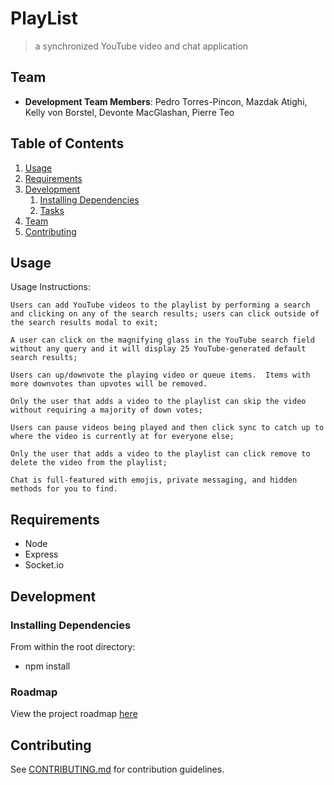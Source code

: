 # PlayList


> a synchronized YouTube video and chat application

## Team


  - __Development Team Members__: Pedro Torres-Pincon, Mazdak Atighi, Kelly von Borstel, Devonte MacGlashan, Pierre Teo

## Table of Contents

1. [Usage](#Usage)
1. [Requirements](#requirements)
1. [Development](#development)
    1. [Installing Dependencies](#installing-dependencies)
    1. [Tasks](#tasks)
1. [Team](#team)
1. [Contributing](#contributing)

## Usage

Usage Instructions:

    Users can add YouTube videos to the playlist by performing a search
    and clicking on any of the search results; users can click outside of the search results modal to exit;

    A user can click on the magnifying glass in the YouTube search field without any query and it will display 25 YouTube-generated default search results;

    Users can up/downvote the playing video or queue items.  Items with more downvotes than upvotes will be removed.

    Only the user that adds a video to the playlist can skip the video without requiring a majority of down votes;

    Users can pause videos being played and then click sync to catch up to where the video is currently at for everyone else;

    Only the user that adds a video to the playlist can click remove to delete the video from the playlist;

    Chat is full-featured with emojis, private messaging, and hidden methods for you to find.



## Requirements

- Node
- Express
- Socket.io

## Development

### Installing Dependencies

From within the root directory:

 - npm install


### Roadmap

View the project roadmap [here](LINK_TO_PROJECT_ISSUES)


## Contributing

See [CONTRIBUTING.md](CONTRIBUTING.md) for contribution guidelines.
